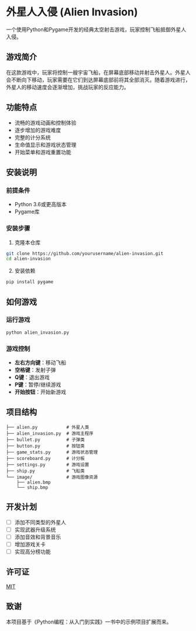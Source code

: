 # 外星人入侵 (Alien Invasion)

一个使用Python和Pygame开发的经典太空射击游戏，玩家控制飞船抵御外星人入侵。

## 游戏简介
在这款游戏中，玩家将控制一艘宇宙飞船，在屏幕底部移动并射击外星人。外星人会不断向下移动，玩家需要在它们到达屏幕底部前将其全部消灭。随着游戏进行，外星人的移动速度会逐渐增加，挑战玩家的反应能力。

## 功能特点
- 流畅的游戏动画和控制体验
- 逐步增加的游戏难度
- 完整的计分系统
- 生命值显示和游戏状态管理
- 开始菜单和游戏重置功能

## 安装说明

### 前提条件
- Python 3.6或更高版本
- Pygame库

### 安装步骤
1. 克隆本仓库
```bash
git clone https://github.com/yourusername/alien-invasion.git
cd alien-invasion
```

2. 安装依赖
```bash
pip install pygame
```

## 如何游戏

### 运行游戏
```bash
python alien_invasion.py
```

### 游戏控制
- **左右方向键**：移动飞船
- **空格键**：发射子弹
- **Q键**：退出游戏
- **P键**：暂停/继续游戏
- **开始按钮**：开始新游戏

## 项目结构
```
├── alien.py           # 外星人类
├── alien_invasion.py  # 游戏主程序
├── bullet.py          # 子弹类
├── button.py          # 按钮类
├── game_stats.py      # 游戏状态管理
├── scoreboard.py      # 计分板
├── settings.py        # 游戏设置
├── ship.py            # 飞船类
└── image/             # 游戏图像资源
    ├── alien.bmp
    └── ship.bmp
```

## 开发计划
- [ ] 添加不同类型的外星人
- [ ] 实现武器升级系统
- [ ] 添加音效和背景音乐
- [ ] 增加游戏关卡
- [ ] 实现高分榜功能

## 许可证
[MIT](https://opensource.org/licenses/MIT)

## 致谢
本项目基于《Python编程：从入门到实践》一书中的示例项目扩展而来。
```
        
